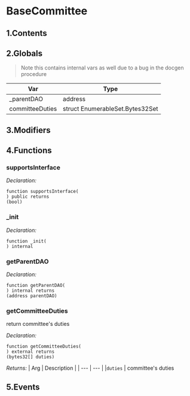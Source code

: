 # BaseCommittee





## 1.Contents
<!-- START doctoc -->
<!-- END doctoc -->

## 2.Globals

> Note this contains internal vars as well due to a bug in the docgen procedure

| Var | Type |
| --- | --- |
| _parentDAO | address |
| committeeDuties | struct EnumerableSet.Bytes32Set |

## 3.Modifiers

## 4.Functions

### supportsInterface



*Declaration:*
```solidity
function supportsInterface(
) public returns
(bool)
```




### _init



*Declaration:*
```solidity
function _init(
) internal
```




### getParentDAO



*Declaration:*
```solidity
function getParentDAO(
) internal returns
(address parentDAO)
```




### getCommitteeDuties
return committee's duties



*Declaration:*
```solidity
function getCommitteeDuties(
) external returns
(bytes32[] duties)
```


*Returns:*
| Arg | Description |
| --- | --- |
|`duties` | committee's duties

## 5.Events
